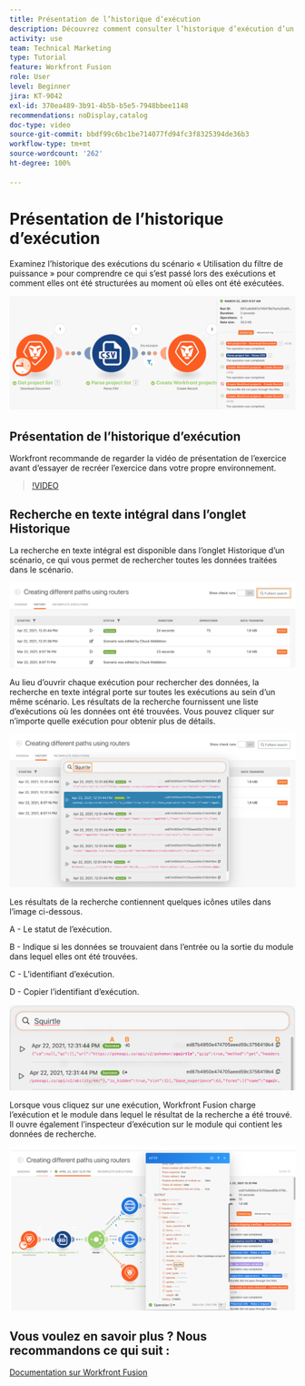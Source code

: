 ```yaml
---
title: Présentation de l’historique d’exécution
description: Découvrez comment consulter l’historique d’exécution d’un scénario pour comprendre ce qui s’est passé et à quel moment dans  [!DNL Adobe Workfront Fusion].
activity: use
team: Technical Marketing
type: Tutorial
feature: Workfront Fusion
role: User
level: Beginner
jira: KT-9042
exl-id: 370ea489-3b91-4b5b-b5e5-7948bbee1148
recommendations: noDisplay,catalog
doc-type: video
source-git-commit: bbdf99c6bc1be714077fd94fc3f8325394de36b3
workflow-type: tm+mt
source-wordcount: '262'
ht-degree: 100%

---
```


# Présentation de l’historique d’exécution

Examinez l’historique des exécutions du scénario « Utilisation du filtre de puissance » pour comprendre ce qui s’est passé lors des exécutions et comment elles ont été structurées au moment où elles ont été exécutées.

![Image de l’historique d’exécution dans un scénario Fusion](assets/execution-history-and-scheduling-1.png)

## Présentation de l’historique d’exécution

Workfront recommande de regarder la vidéo de présentation de l’exercice avant d’essayer de recréer l’exercice dans votre propre environnement.

>[!VIDEO](https://video.tv.adobe.com/v/3417315/?quality=12&learn=on&enablevpops=1&captions=fre_fr)


## Recherche en texte intégral dans l’onglet Historique

La recherche en texte intégral est disponible dans l’onglet Historique d’un scénario, ce qui vous permet de rechercher toutes les données traitées dans le scénario.

![Image de la recherche de l’historique d’exécution](assets/execution-history-and-scheduling-2.png)

Au lieu d’ouvrir chaque exécution pour rechercher des données, la recherche en texte intégral porte sur toutes les exécutions au sein d’un même scénario. Les résultats de la recherche fournissent une liste d’exécutions où les données ont été trouvées. Vous pouvez cliquer sur n’importe quelle exécution pour obtenir plus de détails.

![Image d’une recherche d’historique d’exécution](assets/execution-history-and-scheduling-3.png)

Les résultats de la recherche contiennent quelques icônes utiles dans l’image ci-dessous.

A - Le statut de l’exécution.

B - Indique si les données se trouvaient dans l’entrée ou la sortie du module dans lequel elles ont été trouvées.

C - L’identifiant d’exécution.

D - Copier l’identifiant d’exécution.

![Image des résultats de la recherche d’un historique d’exécution](assets/execution-history-and-scheduling-4.png)

Lorsque vous cliquez sur une exécution, Workfront Fusion charge l’exécution et le module dans lequel le résultat de la recherche a été trouvé. Il ouvre également l’inspecteur d’exécution sur le module qui contient les données de recherche.

![Image des liens de l’historique d’exécution](assets/execution-history-and-scheduling-5.png)


## Vous voulez en savoir plus ? Nous recommandons ce qui suit :

[Documentation sur Workfront Fusion](https://experienceleague.adobe.com/fr/docs/workfront-fusion/using/get-started-with-fusion/understand-workfront-fusion/workfront-fusion-overview)
